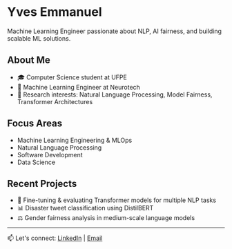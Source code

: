 # Yves Emmanuel

Machine Learning Engineer passionate about NLP, AI fairness, and building scalable ML solutions.

## About Me
- 🎓 Computer Science student at UFPE
- 💼 Machine Learning Engineer at Neurotech
- 🔬 Research interests: Natural Language Processing, Model Fairness, Transformer Architectures  

## Focus Areas
- Machine Learning Engineering & MLOps
- Natural Language Processing
- Software Development
- Data Science

## Recent Projects
- 🤖 Fine-tuning & evaluating Transformer models for multiple NLP tasks
- 📊 Disaster tweet classification using DistilBERT
- ⚖️ Gender fairness analysis in medium-scale language models

---
📫 Let's connect: [LinkedIn](your-linkedin) | [Email](mailto:yveemmanuel@gmail.com)

